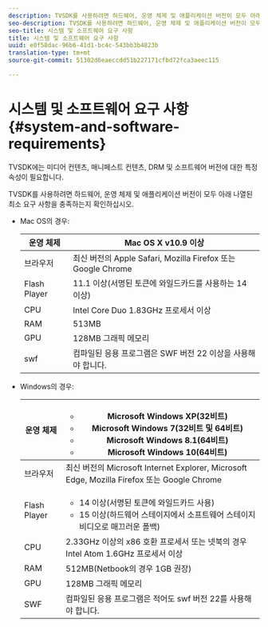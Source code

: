 ```yaml
---
description: TVSDK를 사용하려면 하드웨어, 운영 체제 및 애플리케이션 버전이 모두 아래 나열된 최소 요구 사항을 충족하는지 확인하십시오.
seo-description: TVSDK를 사용하려면 하드웨어, 운영 체제 및 애플리케이션 버전이 모두 아래 나열된 최소 요구 사항을 충족하는지 확인하십시오.
seo-title: 시스템 및 소프트웨어 요구 사항
title: 시스템 및 소프트웨어 요구 사항
uuid: e0f58dac-96b6-41d1-bc4c-543bb3b4823b
translation-type: tm+mt
source-git-commit: 51302d6eaeccdd51b227171cfbd72fca3aeec115

---
```



# 시스템 및 소프트웨어 요구 사항{#system-and-software-requirements}

TVSDK에는 미디어 컨텐츠, 매니페스트 컨텐츠, DRM 및 소프트웨어 버전에 대한 특정 속성이 필요합니다.

TVSDK를 사용하려면 하드웨어, 운영 체제 및 애플리케이션 버전이 모두 아래 나열된 최소 요구 사항을 충족하는지 확인하십시오.

<!--<a id="section_FD9C110E85BB483B869FBB94E5662710"></a>-->

* Mac OS의 경우:

   | 운영 체제 | Mac OS X v10.9 이상 |
   |---|---|
   | 브라우저 | 최신 버전의 Apple Safari, Mozilla Firefox 또는 Google Chrome |
   | Flash Player | 11.1 이상(서명된 토큰에 와일드카드를 사용하는 14 이상) |
   | CPU | Intel Core Duo 1.83GHz 프로세서 이상 |
   | RAM | 513MB |
   | GPU | 128MB 그래픽 메모리 |
   | swf | 컴파일된 응용 프로그램은 SWF 버전 22 이상을 사용해야 합니다. |

* Windows의 경우:

   | 운영 체제 | <ul><li>Microsoft Windows XP(32비트)</li><li>Microsoft Windows 7(32비트 및 64비트)</li><li>Microsoft Windows 8.1(64비트)</li><li>Microsoft Windows 10(64비트)</li></ul> |
   |---|---|
   | 브라우저 | 최신 버전의 Microsoft Internet Explorer, Microsoft Edge, Mozilla Firefox 또는 Google Chrome |
   | Flash Player | <ul><li>14 이상(서명된 토큰에 와일드카드 사용)</li><li>15 이상(하드웨어 스테이지에서 소프트웨어 스테이지비디오로 매끄러운 폴백)</li></ul> |
   | CPU | 2.33GHz 이상의 x86 호환 프로세서 또는 넷북의 경우 Intel Atom 1.6GHz 프로세서 이상 |
   | RAM | 512MB(Netbook의 경우 1GB 권장) |
   | GPU | 128MB 그래픽 메모리 |
   | SWF | 컴파일된 응용 프로그램은 적어도 swf 버전 22를 사용해야 합니다. |

